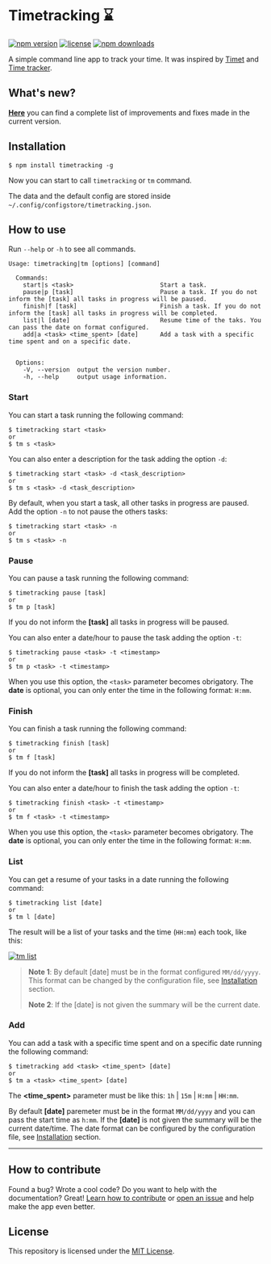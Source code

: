 # Timetracking :hourglass:
[![npm version](https://img.shields.io/npm/v/timetracking.svg)](https://www.npmjs.com/package/timetracking)
[![license](https://img.shields.io/github/license/mvmjacobs/timetracking.svg)](https://github.com/mvmjacobs/timetracking/blob/master/LICENSE.md)
[![npm downloads](https://img.shields.io/npm/dt/timetracking.svg)](https://www.npmjs.com/package/timetracking)

A simple command line app to track your time. It was inspired by [Timet](https://github.com/fabiorogeriosj/timet) and [Time tracker](https://github.com/danibram/time-tracker-cli).

## What's new?
[**Here**](https://github.com/mvmjacobs/timetracking/blob/master/CHANGELOG.md) you can find a complete list of improvements and fixes made in the current version.

## Installation

```
$ npm install timetracking -g
```
Now you can start to call `timetracking` or `tm` command.

The data and the default config are stored inside `~/.config/configstore/timetracking.json`.

## How to use
Run `--help` or `-h` to see all commands.
```
Usage: timetracking|tm [options] [command]

  Commands:
    start|s <task>				          Start a task.
    pause|p [task]                        Pause a task. If you do not inform the [task] all tasks in progress will be paused.
    finish|f [task]                       Finish a task. If you do not inform the [task] all tasks in progress will be completed.
    list|l [date]                         Resume time of the taks. You can pass the date on format configured.
    add|a <task> <time_spent> [date]      Add a task with a specific time spent and on a specific date.


  Options:
    -V, --version  output the version number.
    -h, --help     output usage information.
```

### Start
You can start a task running the following command:

```
$ timetracking start <task>
or
$ tm s <task>
```

You can also enter a description for the task adding the option `-d`:
```
$ timetracking start <task> -d <task_description>
or
$ tm s <task> -d <task_description>
```

By default, when you start a task, all other tasks in progress are paused. Add the option `-n` to not pause the others tasks:
```
$ timetracking start <task> -n
or
$ tm s <task> -n
```

### Pause
You can pause a task running the following command:
```
$ timetracking pause [task]
or
$ tm p [task]
```
If you do not inform the **[task]** all tasks in progress will be paused.

You can also enter a date/hour to pause the task adding the option `-t`:
```
$ timetracking pause <task> -t <timestamp>
or
$ tm p <task> -t <timestamp>
```
When you use this option, the `<task>` parameter becomes obrigatory.
The **date** is optional, you can only enter the time in the following format: `H:mm`.

### Finish
You can finish a task running the following command:
```
$ timetracking finish [task]
or
$ tm f [task]
```
If you do not inform the **[task]** all tasks in progress will be completed.

You can also enter a date/hour to finish the task adding the option `-t`:
```
$ timetracking finish <task> -t <timestamp>
or
$ tm f <task> -t <timestamp>
```
When you use this option, the `<task>` parameter becomes obrigatory.
The **date** is optional, you can only enter the time in the following format: `H:mm`.

### List
You can get a resume of your tasks in a date running the following command:
```
$ timetracking list [date]
or
$ tm l [date]
```
The result will be a list of your tasks and the time (`HH:mm`) each took, like this:

[![tm list](http://i.imgur.com/c5TUhUX.png)](https://github.com/mvmjacobs/timetracking#list)

> **Note 1**: By default [date] must be in the format configured `MM/dd/yyyy`. This format can be changed by the configuration file, see [Installation](https://github.com/mvmjacobs/timetracking#installation) section.
>
> **Note 2**: If the [date] is not given the summary will be the current date.

### Add
You can add a task with a specific time spent and on a specific date running the following command:
```
$ timetracking add <task> <time_spent> [date]
or
$ tm a <task> <time_spent> [date]
```

The **<time_spent>** parameter must be like this: `1h` | `15m` | `H:mm` | `HH:mm`.

By default **[date]** paremeter must be in the format `MM/dd/yyyy` and you can pass the start time as `h:mm`. If the **[date]** is not given the summary will be the current date/time. The date format can be configured by the configuration file, see [Installation](https://github.com/mvmjacobs/timetracking#installation) section.

---

## How to contribute
Found a bug? Wrote a cool code? Do you want to help with the documentation? Great! [Learn how to contribute](https://github.com/mvmjacobs/timetracking/blob/master/CONTRIBUTING.md) or [open an issue](https://github.com/mvmjacobs/timetracking/issues) and help make the app even better.

## License
This repository is licensed under the [MIT License](https://github.com/mvmjacobs/timetracking/blob/master/LICENSE.md).
